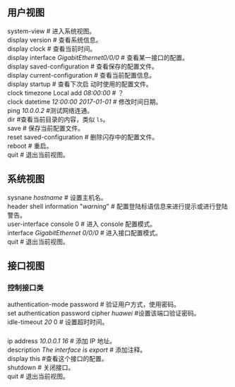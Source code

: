 ## 用户视图
system-view # 进入系统视图。    
display version # 查看系统信息。    
display clock # 查看当前时间。    
display interface *GigabitEthernet0/0/0* # 查看某一接口的配置。    
display saved-configuration # 查看保存的配置文件。    
display current-configuration # 查看当前配置信息。    
display startup # 查看下次启 动时使用的配置文件。    
clock timezone Local add *08:00:00* #  ？    
clock datetime *12:00:00 2017-01-01* # 修改时间日期。     
ping *10.0.0.2* #测试网络连通。     
dir #查看当前目录的内容，类似 `ls`。    
save # 保存当前配置文件。    
reset saved-configuration # 删除闪存中的配置文件。   
reboot # 重启。    
quit # 退出当前视图。   
## 系统视图   
sysnane *hostname* # 设置主机名。    
header shell information "*warning*" # 配置登陆标语信息来进行提示或进行登陆警告。    
user-interface console 0 # 进入 console 配置模式。    
interface *GigabitEthernet 0/0/0* # 进入接口配置模式。    
quit # 退出当前视图。    
## 接口视图   
### 控制接口类    
authentication-mode password # 验证用户方式，使用密码。    
set authentication password cipher *huawei* #设置该端口验证密码。    
idle-timeout *20* 0 # 设置超时时间。    
### 
ip address *10.0.0.1* *16* # 添加 IP 地址。    
description *The interface is export* # 添加注释。    
display this #查看这个接口的配置。    
shutdown # 关闭接口。    
quit # 退出当前视图。   